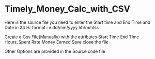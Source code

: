 # Timely_Money_Calc_with_CSV
Here is the source file
you need to enter the Start time and End Time and Date in 24 Hr format i.e dd/mm/yyyy hh/mm/ss 

Create a Csv File(Manually) with the attributes Start Time	End Time	Hours_Spent	Rate	Money Earned
Save close the file

Other Options are provided in the Source code file
